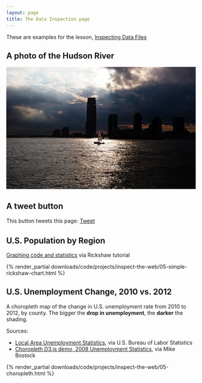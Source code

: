 ```yaml
---
layout: page
title: The Data Inspection page
---
```


These are examples for the lesson, [Inspecting Data Files](/projects/inspect-the-web/05-inspecting-data-files/)


## A photo of the Hudson River

![A sailboat on the Hudson River](/images/sailboat.jpg)


## A tweet button

<p>This button tweets this page: <a style="line-height: 20px" href="https://twitter.com/share" class="twitter-share-button" data-via="dancow">Tweet</a></p>
   
<script>!function(d,s,id){var js,fjs=d.getElementsByTagName(s)[0];if(!d.getElementById(id)){js=d.createElement(s);js.id=id;js.src="//platform.twitter.com/widgets.js";fjs.parentNode.insertBefore(js,fjs);}}(document,"script","twitter-wjs");</script>


## U.S. Population by Region

[Graphing code and statistics](http://code.shutterstock.com/rickshaw/tutorial/introduction.html) via Rickshaw tutorial

{% render_partial downloads/code/projects/inspect-the-web/05-simple-rickshaw-chart.html %}




## U.S. Unemployment Change, 2010 vs. 2012

A choropleth map of the change in U.S. unemployment rate from 2010 to 2012, by county. The bigger the **drop in unemployment**, the **darker** the shading.

Sources: 
- [Local Area Unemployment Statistics](http://www.bls.gov/lau/), via U.S. Bureau of Labor Statistics
- [Choropleth D3.js demo, 2008 Unemployment Statistics](http://bl.ocks.org/mbostock/4060606), via Mike Bostock


{% render_partial downloads/code/projects/inspect-the-web/05-choropleth.html %}
